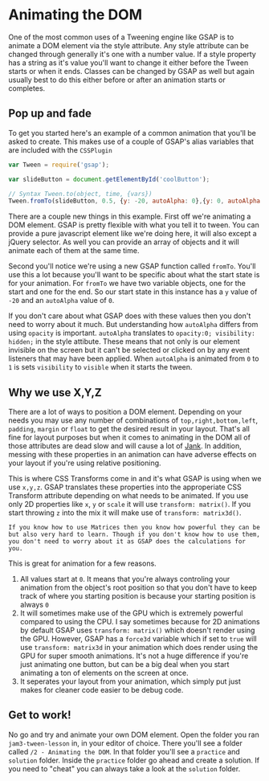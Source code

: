 # Animating the DOM

One of the most common uses of a Tweening engine like GSAP is to animate a DOM element via the style attribute. Any style attribute can be changed through generally it's one with a number value. If a style property has a string as it's value you'll want to change it either before the Tween starts or when it ends. Classes can be changed by GSAP as well but again usually best to do this either before or after an animation starts or completes.

## Pop up and fade

To get you started here's an example of a common animation that you'll be asked to create. This makes use of a couple of GSAP's alias variables that are included with the `CSSPlugin` 

```javascript
var Tween = require('gsap');

var slideButton = document.getElementById('coolButton');

// Syntax Tween.to(object, time, {vars})
Tween.fromTo(slideButton, 0.5, {y: -20, autoAlpha: 0},{y: 0, autoAlpha: 1});
```

There are a couple new things in this example. First off we're animating a DOM element. GSAP is pretty flexible with what you tell it to tween. You can provide a pure javascript element like we're doing here, it will also except a jQuery selector. As well you can provide an array of objects and it will animate each of them at the same time.

Second you'll notice we're using a new GSAP function called `fromTo`. You'll use this a lot because you'll want to be specific about what the start state is for your animation. For `fromTo` we have two variable objects, one for the start and one for the end. So our start state in this instance has a `y` value of `-20` and an `autoAlpha` value of `0`.

If you don't care about what GSAP does with these values then you don't need to worry about it much. But understanding how `autoAlpha` differs from using `opacity` is important. `autoAlpha` translates to `opacity:0; visibility: hidden;` in the style attibute. These means that not only is our element invisible on the screen but it can't be selected or clicked on by any event listeners that may have been applied. When `autoAlpha` is animated from `0` to `1` is sets `visibility` to `visible` when it starts the tween.

## Why we use X,Y,Z

There are a lot of ways to position a DOM element. Depending on your needs you may use any number of combinations of `top,right,bottom,left`, `padding`, `margin` or `float` to get the desired result in your layout. That's all fine for layout purposes but when it comes to animating in the DOM all of those attributes are dead slow and will cause a lot of [Jank](http://jankfree.org/). In addition, messing with these properties in an animation can have adverse effects on your layout if you're using relative positioning.

This is where CSS Transforms come in and it's what GSAP is using when we use `x,y,z`. GSAP translates these properties into the approperiate CSS Transform attribute depending on what needs to be animated. If you use only 2D properties like `x`, `y` or `scale` it will use `transform: matrix()`. If you start throwing `z` into the mix it will make use of `transform: matrix3d()`.

    If you know how to use Matrices then you know how powerful they can be but also very hard to learn. Though if you don't know how to use them, you don't need to worry about it as GSAP does the calculations for you. 

This is great for animation for a few reasons.
1. All values start at `0`. It means that you're always controling your animation from the object's root position so that you don't have to keep track of where you starting position is because your starting position is always `0`
2. It will sometimes make use of the GPU which is extremely powerful compared to using the CPU. I say sometimes because for 2D animations by default GSAP uses `transform: matrix()` which doesn't render using the GPU. However, GSAP has a `force3d` variable which if set to `true` will use `transform: matrix3d` in your animation which does render using the GPU for super smooth animations. It's not a huge difference if you're just animating one button, but can be a big deal when you start animating a ton of elements on the screen at once. 
3. It seperates your layout from your animation, which simply put just makes for cleaner code easier to be debug code.


## Get to work!

No go and try and animate your own DOM element. Open the folder you ran `jam3-tween-lesson` in, in your editor of choice. There you'll see a folder called `/2 - Animating the DOM`. In that folder you'll see a `practice` and `solution` folder. Inside the `practice` folder go ahead and create a solution. If you need to "cheat" you can always take a look at the `solution` folder.